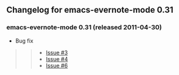 ## Changelog for emacs-evernote-mode 0.31 ##

### **emacs-evernote-mode 0.31** (released 2011-04-30) ###

  * Bug fix
> > - [Issue #3](https://code.google.com/p/emacs-evernote-mode/issues/detail?id=#3)
> > - [Issue #4](https://code.google.com/p/emacs-evernote-mode/issues/detail?id=#4)
> > - [Issue #6](https://code.google.com/p/emacs-evernote-mode/issues/detail?id=#6)